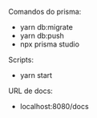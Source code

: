 Comandos do prisma:

- yarn db:migrate
- yarn db:push
- npx prisma studio

Scripts:

* yarn start

URL de docs:

* localhost:8080/docs
